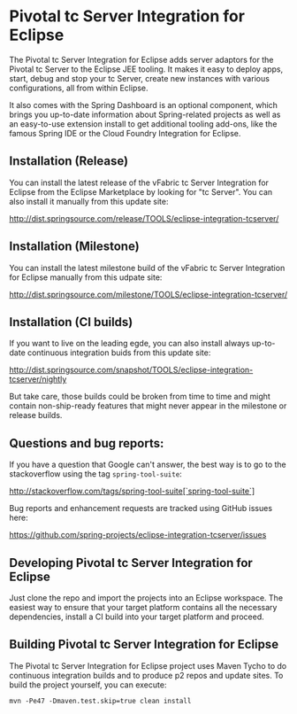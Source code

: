 # Pivotal tc Server Integration for Eclipse
      
  The Pivotal tc Server Integration for Eclipse adds server adaptors for the Pivotal
  tc Server to the Eclipse JEE tooling. It makes it easy to deploy apps, start, debug
  and stop your tc Server, create new instances with various configurations, all from within Eclipse.

  It also comes with the Spring Dashboard is an optional component, which brings you
  up-to-date information about Spring-related projects as well as an easy-to-use extension
  install to get additional tooling add-ons, like the famous Spring IDE or the Cloud Foundry
  Integration for Eclipse.

## Installation (Release)

  You can install the latest release of the vFabric tc Server Integration for Eclipse from the
  Eclipse Marketplace by looking for "tc Server". You can also install it manually from this update site:

  http://dist.springsource.com/release/TOOLS/eclipse-integration-tcserver/

## Installation (Milestone)

  You can install the latest milestone build of the vFabric tc Server Integration for Eclipse
  manually from this udpate site:

  http://dist.springsource.com/milestone/TOOLS/eclipse-integration-tcserver/

## Installation (CI builds)

  If you want to live on the leading egde, you can also install always up-to-date continuous
  integration buids from this update site:

  http://dist.springsource.com/snapshot/TOOLS/eclipse-integration-tcserver/nightly

  But take care, those builds could be broken from time to time and might contain non-ship-ready
  features that might never appear in the milestone or release builds.

## Questions and bug reports:

  If you have a question that Google can't answer, the best way is to go to the stackoverflow
  using the tag `spring-tool-suite`:

  http://stackoverflow.com/tags/spring-tool-suite[`spring-tool-suite`]
  
  Bug reports and enhancement requests are tracked using GitHub issues here:
  
  https://github.com/spring-projects/eclipse-integration-tcserver/issues

## Developing Pivotal tc Server Integration for Eclipse

  Just clone the repo and import the projects into an Eclipse workspace. The easiest way to ensure
  that your target platform contains all the necessary dependencies, install a CI build into
  your target platform and proceed.

## Building Pivotal tc Server Integration for Eclipse
  
  The Pivotal tc Server Integration for Eclipse project uses Maven Tycho to do continuous integration
  builds and to produce p2 repos and update sites. To build the project yourself, you can execute:

  `mvn -Pe47 -Dmaven.test.skip=true clean install`
